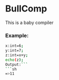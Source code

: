 # BullComp
 This is a baby compiler
 
 ### Example:
 ```sh
 x:int=6;
 y:int=7;
 z:int=x+y;
 echo(z);
 Output:```
 ```sh
 =>11
 ```
